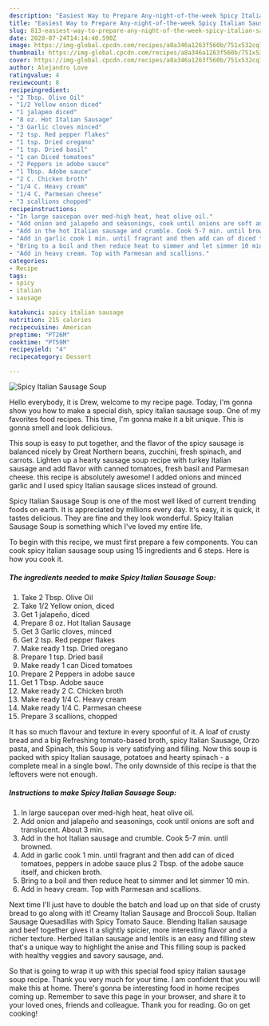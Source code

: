 ```yaml
---
description: "Easiest Way to Prepare Any-night-of-the-week Spicy Italian Sausage Soup"
title: "Easiest Way to Prepare Any-night-of-the-week Spicy Italian Sausage Soup"
slug: 813-easiest-way-to-prepare-any-night-of-the-week-spicy-italian-sausage-soup
date: 2020-07-24T14:14:40.590Z
image: https://img-global.cpcdn.com/recipes/a8a346a1263f560b/751x532cq70/spicy-italian-sausage-soup-recipe-main-photo.jpg
thumbnail: https://img-global.cpcdn.com/recipes/a8a346a1263f560b/751x532cq70/spicy-italian-sausage-soup-recipe-main-photo.jpg
cover: https://img-global.cpcdn.com/recipes/a8a346a1263f560b/751x532cq70/spicy-italian-sausage-soup-recipe-main-photo.jpg
author: Alejandro Love
ratingvalue: 4
reviewcount: 8
recipeingredient:
- "2 Tbsp. Olive Oil"
- "1/2 Yellow onion diced"
- "1 jalapeo diced"
- "8 oz. Hot Italian Sausage"
- "3 Garlic cloves minced"
- "2 tsp. Red pepper flakes"
- "1 tsp. Dried oregano"
- "1 tsp. Dried basil"
- "1 can Diced tomatoes"
- "2 Peppers in adobe sauce"
- "1 Tbsp. Adobe sauce"
- "2 C. Chicken broth"
- "1/4 C. Heavy cream"
- "1/4 C. Parmesan cheese"
- "3 scallions chopped"
recipeinstructions:
- "In large saucepan over med-high heat, heat olive oil."
- "Add onion and jalapeño and seasonings, cook until onions are soft and translucent. About 3 min."
- "Add in the hot Italian sausage and crumble. Cook 5-7 min. until browned."
- "Add in garlic cook 1 min. until fragrant and then add can of diced tomatoes, peppers in adobe sauce plus 2 Tbsp. of the adobe sauce itself, and chicken broth."
- "Bring to a boil and then reduce heat to simmer and let simmer 10 min."
- "Add in heavy cream. Top with Parmesan and scallions."
categories:
- Recipe
tags:
- spicy
- italian
- sausage

katakunci: spicy italian sausage 
nutrition: 215 calories
recipecuisine: American
preptime: "PT26M"
cooktime: "PT59M"
recipeyield: "4"
recipecategory: Dessert

---
```



![Spicy Italian Sausage Soup](https://img-global.cpcdn.com/recipes/a8a346a1263f560b/751x532cq70/spicy-italian-sausage-soup-recipe-main-photo.jpg)

Hello everybody, it is Drew, welcome to my recipe page. Today, I'm gonna show you how to make a special dish, spicy italian sausage soup. One of my favorites food recipes. This time, I'm gonna make it a bit unique. This is gonna smell and look delicious.

This soup is easy to put together, and the flavor of the spicy sausage is balanced nicely by Great Northern beans, zucchini, fresh spinach, and carrots. Lighten up a hearty sausage soup recipe with turkey Italian sausage and add flavor with canned tomatoes, fresh basil and Parmesan cheese. this recipe is absolutely awesome! I added onions and minced garlic and I used spicy Italian sausage slices instead of ground.

Spicy Italian Sausage Soup is one of the most well liked of current trending foods on earth. It is appreciated by millions every day. It's easy, it is quick, it tastes delicious. They are fine and they look wonderful. Spicy Italian Sausage Soup is something which I've loved my entire life.


To begin with this recipe, we must first prepare a few components. You can cook spicy italian sausage soup using 15 ingredients and 6 steps. Here is how you cook it.

<!--inarticleads1-->

##### The ingredients needed to make Spicy Italian Sausage Soup:

1. Take 2 Tbsp. Olive Oil
1. Take 1/2 Yellow onion, diced
1. Get 1 jalapeño, diced
1. Prepare 8 oz. Hot Italian Sausage
1. Get 3 Garlic cloves, minced
1. Get 2 tsp. Red pepper flakes
1. Make ready 1 tsp. Dried oregano
1. Prepare 1 tsp. Dried basil
1. Make ready 1 can Diced tomatoes
1. Prepare 2 Peppers in adobe sauce
1. Get 1 Tbsp. Adobe sauce
1. Make ready 2 C. Chicken broth
1. Make ready 1/4 C. Heavy cream
1. Make ready 1/4 C. Parmesan cheese
1. Prepare 3 scallions, chopped


It has so much flavour and texture in every spoonful of it. A loaf of crusty bread and a big Refreshing tomato-based broth, spicy Italian Sausage, Orzo pasta, and Spinach, this Soup is very satisfying and filling. Now this soup is packed with spicy Italian sausage, potatoes and hearty spinach - a complete meal in a single bowl. The only downside of this recipe is that the leftovers were not enough. 

<!--inarticleads2-->

##### Instructions to make Spicy Italian Sausage Soup:

1. In large saucepan over med-high heat, heat olive oil.
1. Add onion and jalapeño and seasonings, cook until onions are soft and translucent. About 3 min.
1. Add in the hot Italian sausage and crumble. Cook 5-7 min. until browned.
1. Add in garlic cook 1 min. until fragrant and then add can of diced tomatoes, peppers in adobe sauce plus 2 Tbsp. of the adobe sauce itself, and chicken broth.
1. Bring to a boil and then reduce heat to simmer and let simmer 10 min.
1. Add in heavy cream. Top with Parmesan and scallions.


Next time I&#39;ll just have to double the batch and load up on that side of crusty bread to go along with it! Creamy Italian Sausage and Broccoli Soup. Italian Sausage Quesadillas with Spicy Tomato Sauce. Blending Italian sausage and beef together gives it a slightly spicier, more interesting flavor and a richer texture. Herbed Italian sausage and lentils is an easy and filling stew that&#39;s a unique way to highlight the anise and This filling soup is packed with healthy veggies and savory sausage, and. 

So that is going to wrap it up with this special food spicy italian sausage soup recipe. Thank you very much for your time. I am confident that you will make this at home. There's gonna be interesting food in home recipes coming up. Remember to save this page in your browser, and share it to your loved ones, friends and colleague. Thank you for reading. Go on get cooking!
